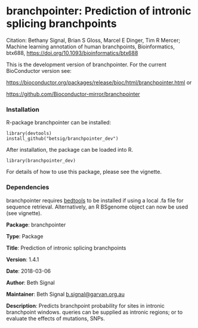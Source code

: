 # branchpointer: Prediction of intronic splicing branchpoints

Citation:
Bethany Signal, Brian S Gloss, Marcel E Dinger, Tim R Mercer; Machine learning annotation of human branchpoints, Bioinformatics, btx688, https://doi.org/10.1093/bioinformatics/btx688

This is the development version of branchpointer.
For the current BioConductor version see:

https://bioconductor.org/packages/release/bioc/html/branchpointer.html or

https://github.com/Bioconductor-mirror/branchpointer


### Installation

R-package branchpointer can be installed:

    library(devtools)
    install_github("betsig/branchpointer_dev")

After installation, the package can be loaded into R.

    library(branchpointer_dev)

For details of how to use this package, please see the vignette.

### Dependencies

branchpointer requires [bedtools](http://bedtools.readthedocs.io/en/latest/content/installation.html) to be installed if using a local .fa file for sequence retrieval.
Alternatively, an R BSgenome object can now be used (see vignette).

**Package**: branchpointer

**Type**: Package

**Title**: Prediction of intronic splicing branchpoints

**Version**: 1.4.1

**Date**: 2018-03-06

**Author**: Beth Signal

**Maintainer**: Beth Signal <b.signal@garvan.org.au>

**Description**: Predicts branchpoint probability for sites in intronic branchpoint windows. 
queries can be supplied as intronic regions; or to evaluate the effects of mutations, SNPs.
